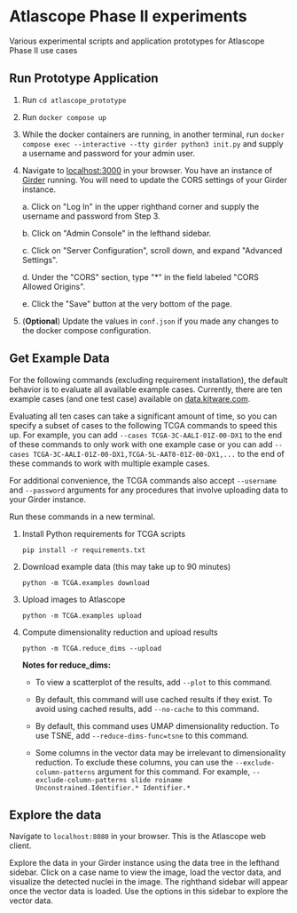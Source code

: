 # Atlascope Phase II experiments

Various experimental scripts and application prototypes for Atlascope Phase II use cases

## Run Prototype Application

1. Run `cd atlascope_prototype`
2. Run `docker compose up`
3. While the docker containers are running, in another terminal, run `docker compose exec --interactive --tty girder python3 init.py` and supply a username and password for your admin user.
4. Navigate to [localhost:3000](localhost:3000) in your browser. You have an instance of [Girder](https://girder.readthedocs.io) running. You will need to update the CORS settings of your Girder instance.

   a. Click on "Log In" in the upper righthand corner and supply the username and password from Step 3.

   b. Click on "Admin Console" in the lefthand sidebar.

   c. Click on "Server Configuration", scroll down, and expand "Advanced Settings".

   d. Under the "CORS" section, type "\*" in the field labeled "CORS Allowed Origins".

   e. Click the "Save" button at the very bottom of the page.

5. (**Optional**) Update the values in `conf.json` if you made any changes to the docker compose configuration.

## Get Example Data

For the following commands (excluding requirement installation), the default behavior is to evaluate all available example cases. Currently, there are ten example cases (and one test case) available on [data.kitware.com](https://data.kitware.com/#collection/66a14eba5d2551c516b1d5d6/folder/66a14ec45d2551c516b1d5d7).

Evaluating all ten cases can take a significant amount of time, so you can specify a subset of cases to the following TCGA commands to speed this up. For example, you can add `--cases TCGA-3C-AALI-01Z-00-DX1` to the end of these commands to only work with one example case or you can add `--cases TCGA-3C-AALI-01Z-00-DX1,TCGA-5L-AAT0-01Z-00-DX1,...` to the end of these commands to work with multiple example cases.

For additional convenience, the TCGA commands also accept `--username` and `--password` arguments for any procedures that involve uploading data to your Girder instance.

Run these commands in a new terminal.

1. Install Python requirements for TCGA scripts

   `pip install -r requirements.txt`

2. Download example data (this may take up to 90 minutes)

   `python -m TCGA.examples download`

3. Upload images to Atlascope

   `python -m TCGA.examples upload`

4. Compute dimensionality reduction and upload results

   `python -m TCGA.reduce_dims --upload`

   **Notes for reduce_dims:**

   - To view a scatterplot of the results, add `--plot` to this command.

   - By default, this command will use cached results if they exist. To avoid using cached results, add `--no-cache` to this command.

   - By default, this command uses UMAP dimensionality reduction. To use TSNE, add `--reduce-dims-func=tsne` to this command.

   - Some columns in the vector data may be irrelevant to dimensionality reduction. To exclude these columns, you can use the `--exclude-column-patterns` argument for this command. For example, `--exclude-column-patterns slide roiname Unconstrained.Identifier.* Identifier.*`

## Explore the data

Navigate to `localhost:8080` in your browser. This is the Atlascope web client.

Explore the data in your Girder instance using the data tree in the lefthand sidebar. Click on a case name to view the image, load the vector data, and visualize the detected nuclei in the image. The righthand sidebar will appear once the vector data is loaded. Use the options in this sidebar to explore the vector data.

<!-- Development Notes -->
<!-- Currently unused experiment files: process_feature_vectors, clustering, annotations -->
